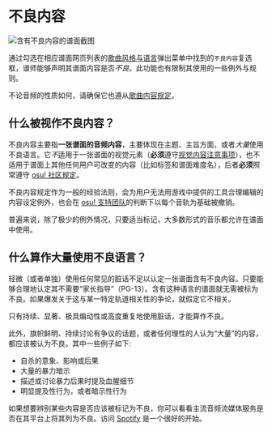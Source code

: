 # 不良内容

![含有不良内容的谱面截图](img/explicit-tag.jpg "标有'不良'标签谱面的例子。")

通过勾选在相应谱面网页列表的[歌曲风格与语言](/wiki/Beatmap/Genre_and_language)弹出菜单中找到的`不良内容`复选框，谱师能够声明其谱面内容是否*不良*。此功能也有限制其使用的一些例外与规则。

不论音频的性质如何，请确保它也遵从[歌曲内容规定](/wiki/Rules/Song_Content_Rules)。

## 什么被视作不良内容？

不良内容主要指**一张谱面的音频内容**，主要体现在主题、主旨方面，或者*大量*使用不良语言。它*不*适用于一张谱面的视觉元素（**必须**遵守[视觉内容注意事项](/wiki/Rules/Visual_Content_Considerations)），也不适用于谱面上其他任何用户可改变的内容（比如标签和谱面难度名），后者**必须**照常遵守 [osu! 社区规定](/wiki/Rules)。

不良内容规定作为一般的经验法则，会为用户无法用游戏中提供的工具合理编辑的内容设定例外，也会在 [osu! 支持团队](/wiki/People/Account_support_team)的判断下以每个音轨为基础被撤销。

普遍来说，除了极少的例外情况，只要适当标记，大多数形式的音乐都允许在谱面中使用。

## 什么算作大量使用不良语言？

轻微（或者单独）使用任何常见的脏话不足以认定一张谱面含有不良内容。只要能够合理地认定其不需要“家长指导”（PG-13）。含有这种语言的谱面就无需被标为不良。如果爆发关于这与某一特定轨道相关性的争论，就假定它不相关。

只有持续、显著、极具煽动性或高度重复地使用脏话，才能算作不良。

此外，旗帜鲜明、持续讨论有争议的话题，或者任何理性的人认为“大量”的内容，都应该被认为不良。其中一些例子如下:

- 自杀的意象、影响或后果
- 大量的暴力暗示
- 描述或讨论暴力后果时提及血腥细节
- 明显提及性行为，或者暗示性行为

如果想要辨别某些内容是否应该被标记为不良，你可以看看主流音频流媒体服务是否在其平台上将其列为不良。访问 [Spotify](https://www.spotify.com) 是一个很好的开始。
